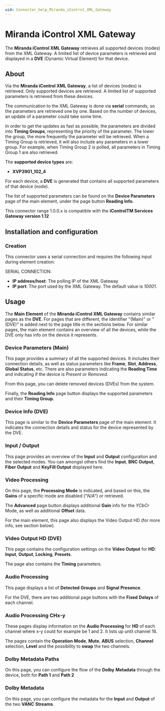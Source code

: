 ```yaml
---
uid: Connector_help_Miranda_iControl_XML_Gateway
---
```


# Miranda iControl XML Gateway

The **Miranda iControl XML Gateway** retrieves all supported devices (nodes) from the XML Gateway. A limited list of device parameters is retrieved and displayed in a **DVE** (Dynamic Virtual Element) for that device.

## About

Via the **Miranda iControl XML Gateway**, a list of devices (nodes) is retrieved. Only supported devices are retrieved. A limited list of supported parameters is retrieved from these devices.

The communication to the XML Gateway is done via **serial** commands, so the parameters are retrieved one by one. Based on the number of devices, an update of a parameter could take some time.

In order to get the updates as fast as possible, the parameters are divided into **Timing Groups**, representing the priority of the parameter. The lower the group, the more frequently the parameter will be retrieved. When a Timing Group is retrieved, it will also include any parameters in a lower group. For example, when Timing Group 2 is polled, all parameters in Timing Group 1 are also retrieved.

The **supported device types** are:

- **XVP3901_102_4**

For each device, a **DVE** is generated that contains all supported parameters of that device (node).

The list of supported parameters can be found on the **Device Parameters** page of the main element, under the page button **Reading Info**.

This connector range 1.0.0.x is compatible with the **iControlTM Services Gateway version 1.12**

## Installation and configuration

### Creation

This connector uses a serial connection and requires the following input during element creation:

SERIAL CONNECTION:

- **IP address/host**: The polling IP of the XML Gateway
- **IP port**: The port used by the XML Gateway. The default value is *10001*.

## Usage

The **Main** **Element** of the **Miranda iControl XML Gateway** contains similar pages as the **DVE**. For pages that are different, the identifier "(Main)" or "(DVE)" is added next to the page title in the sections below. For similar pages, the main element contains an overview of all the devices, while the DVE only has info on the device it represents.

### Device Parameters (Main)

This page provides a summary of all the supported devices. It includes their connection details, as well as status parameters like **Frame**, **Slot**, **Address**, **Global** **Status**, etc. There are also parameters indicating the **Reading Time** and indicating if the device is *Present* or *Removed.*

From this page, you can delete removed devices (DVEs) from the system.

Finally, the **Reading Info** page button displays the supported parameters and their **Timing Group**.

### Device Info (DVE)

This page is similar to the **Device Parameters** page of the main element. It indicates the connection details and status for the device represented by the DVE.

### Input / Output

This page provides an overview of the **Input** and **Output** configuration and the selected modes. You can amongst others find the **Input**, **BNC Output**, **Fiber Output** and **KeyFill Output** displayed here.

### Video Processing

On this page, the **Processing Mode** is indicated, and based on this, the **Gains** of a specific mode are disabled ("*N/A"*) or retrieved.

The **Advanced** page button displays additional **Gain** info for the *YCbCr* Mode, as well as additional **Offset** data.

For the main element, this page also displays the Video Output HD (for more info, see section below).

### Video Output HD (DVE)

This page contains the configuration settings on the **Video Output** for **HD**: **Input**, **Output**, **Locking**, **Presets**.

The page also contains the **Timing** parameters.

### Audio Processing

This page displays a list of **Detected** **Groups** and **Signal** **Presence**.

For the DVE, there are two additional page buttons with the **Fixed** **Delays** of each channel.

### Audio Processing CHx-y

These pages display information on the **Audio** **Processing** for **HD** of each channel where x-y could for example be 1 and 2. It lists up until channel 16.

The pages contain the **Operation** **Mode**, **Mute**, **ABUS** selection, **Channel** selection, **Level** and the possibility to **swap** the two channels.

### Dolby Metadata Paths

On this page, you can configure the flow of the **Dolby** **Metadata** through the device, both for **Path 1** and **Path 2**

### Dolby Metadata

On this page, you can configure the metadata for the **Input** and **Output** of the two **VANC** **Streams**.
